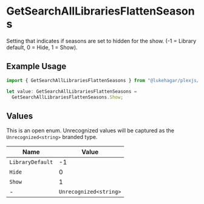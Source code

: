 # GetSearchAllLibrariesFlattenSeasons

Setting that indicates if seasons are set to hidden for the show. (-1 = Library default, 0 = Hide, 1 = Show).


## Example Usage

```typescript
import { GetSearchAllLibrariesFlattenSeasons } from "@lukehagar/plexjs/sdk/models/operations";

let value: GetSearchAllLibrariesFlattenSeasons =
  GetSearchAllLibrariesFlattenSeasons.Show;
```

## Values

This is an open enum. Unrecognized values will be captured as the `Unrecognized<string>` branded type.

| Name                   | Value                  |
| ---------------------- | ---------------------- |
| `LibraryDefault`       | -1                     |
| `Hide`                 | 0                      |
| `Show`                 | 1                      |
| -                      | `Unrecognized<string>` |